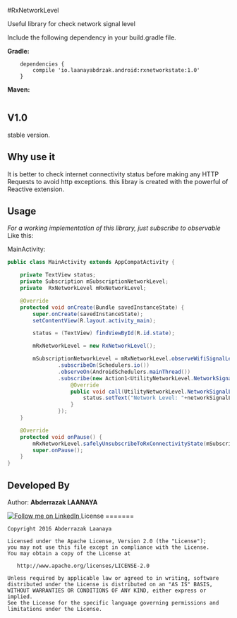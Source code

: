 #RxNetworkLevel

Useful library for check network signal level

Include the following dependency in your build.gradle file.

**Gradle:**
```Gradle
    dependencies {
        compile 'io.laanayabdrzak.android:rxnetworkstate:1.0'
    }
```
**Maven:**
```

```
## V1.0

stable version.

## Why use it 

It is better to check internet connectivity status before making any HTTP Requests to avoid http exceptions. this libray is created with the powerful of Reactive extension.

## Usage

*For a working implementation of this library, just subscribe to observable* Like this:

MainActivity:

```java
public class MainActivity extends AppCompatActivity {

    private TextView status;
    private Subscription mSubscriptionNetworkLevel;
    private  RxNetworkLevel mRxNetworkLevel;

    @Override
    protected void onCreate(Bundle savedInstanceState) {
        super.onCreate(savedInstanceState);
        setContentView(R.layout.activity_main);

        status = (TextView) findViewById(R.id.state);

        mRxNetworkLevel = new RxNetworkLevel();

        mSubscriptionNetworkLevel = mRxNetworkLevel.observeWifiSignalLevel(getApplicationContext())
                .subscribeOn(Schedulers.io())
                .observeOn(AndroidSchedulers.mainThread())
                .subscribe(new Action1<UtilityNetworkLevel.NetworkSignalLevel>() {
                    @Override
                    public void call(UtilityNetworkLevel.NetworkSignalLevel networkSignalLevel) {
                        status.setText("Network Level: "+networkSignalLevel.toString());
                    }
                });
    }

    @Override
    protected void onPause() {
        mRxNetworkLevel.safelyUnsubscribeToRxConnectivityState(mSubscriptionNetworkLevel);
        super.onPause();
    }
}
```

## Developed By
 Author: **Abderrazak LAANAYA**

<a href="https://www.linkedin.com/in/laanayabdrzak">
  <img alt="Follow me on LinkedIn"
       src="https://raw.githubusercontent.com/florent37/DaVinci/master/mobile/src/main/res/drawable-hdpi/linkedin.png" />
</a>
License
=======

    Copyright 2016 Abderrazak Laanaya

    Licensed under the Apache License, Version 2.0 (the "License");
    you may not use this file except in compliance with the License.
    You may obtain a copy of the License at

       http://www.apache.org/licenses/LICENSE-2.0

    Unless required by applicable law or agreed to in writing, software
    distributed under the License is distributed on an "AS IS" BASIS,
    WITHOUT WARRANTIES OR CONDITIONS OF ANY KIND, either express or implied.
    See the License for the specific language governing permissions and
    limitations under the License.

